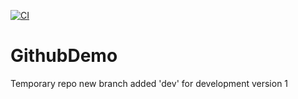 [![CI](https://github.com/kazi-rashid/TempDemo/actions/workflows/ci-cd.yml/badge.svg)](https://github.com/kazi-rashid/TempDemo/actions/workflows/ci-cd.yml)
# GithubDemo
Temporary repo
new branch added 'dev' for development
version 1 
